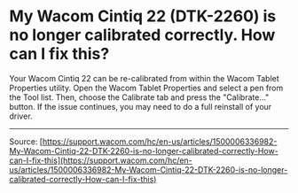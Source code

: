 # My Wacom Cintiq 22 (DTK-2260) is no longer calibrated correctly. How can I fix this?

Your Wacom Cintiq 22 can be re-calibrated from within the Wacom Tablet Properties utility. Open the Wacom Tablet Properties and select a pen from the Tool list. Then, choose the Calibrate tab and press the "Calibrate..." button. If the issue continues, you may need to do a full reinstall of your driver.

---
Source: [https://support.wacom.com/hc/en-us/articles/1500006336982-My-Wacom-Cintiq-22-DTK-2260-is-no-longer-calibrated-correctly-How-can-I-fix-this](https://support.wacom.com/hc/en-us/articles/1500006336982-My-Wacom-Cintiq-22-DTK-2260-is-no-longer-calibrated-correctly-How-can-I-fix-this)
